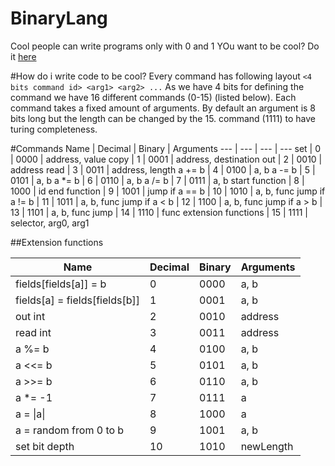 # BinaryLang
Cool people can write programs only with 0 and 1
YOu want to be cool? Do it [here](http://m4gnv5.github.io/BinaryLang/src/browser.html)

#How do i write code to be cool?
Every command has following layout `<4 bits command id> <arg1> <arg2> ...`
As we have 4 bits for defining the command we have 16 different commands (0-15) (listed below).
Each command takes a fixed amount of arguments. By default an argument is 8 bits long but the length can be changed by the 15. command (1111) to have turing completeness.

#Commands
Name | Decimal | Binary | Arguments
--- | --- | --- | ---
set | 0 | 0000 | address, value
copy | 1 | 0001 | address, destination
out | 2 | 0010 | address
read | 3 | 0011 | address, length
a += b | 4 | 0100 | a, b
a -= b | 5 | 0101 | a, b
a *= b | 6 | 0110 | a, b
a /= b | 7 | 0111 | a, b
start function | 8 | 1000 | id
end function | 9 | 1001 | 
jump if a == b | 10 | 1010 | a, b, func
jump if a != b | 11 | 1011 | a, b, func
jump if a < b | 12 | 1100 | a, b, func
jump if a > b | 13 | 1101 | a, b, func
jump | 14 | 1110 | func
extension functions | 15 | 1111 | selector, arg0, arg1

##Extension functions

Name | Decimal | Binary | Arguments
--- | --- | --- | ---
fields[fields[a]] = b | 0 | 0000 | a, b
fields[a] = fields[fields[b]] | 1 | 0001 | a, b
out int | 2 | 0010 | address
read int | 3 | 0011 | address
a %= b | 4 | 0100 | a, b
a <<= b | 5 | 0101 | a, b
a >>= b | 6 | 0110 | a, b
a *= -1 | 7 | 0111 | a
a = \|a\| | 8 | 1000 | a
a = random from 0 to b | 9 | 1001 | a, b
set bit depth | 10 | 1010 | newLength



